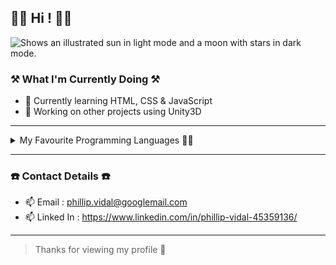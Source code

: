 ## 👋🏾 Hi ! 👋🏾
<picture>
  <source media="(prefers-color-scheme: dark)" srcset="https://user-images.githubusercontent.com/25423296/163456776-7f95b81a-f1ed-45f7-b7ab-8fa810d529fa.png" width="50px" height="50px">
  <source media="(prefers-color-scheme: light)" srcset="https://user-images.githubusercontent.com/25423296/163456779-a8556205-d0a5-45e2-ac17-42d089e3c3f8.png">
  <img alt="Shows an illustrated sun in light mode and a moon with stars in dark mode." src="https://user-images.githubusercontent.com/25423296/163456779-a8556205-d0a5-45e2-ac17-42d089e3c3f8.png">
</picture>

### ⚒️ What I'm Currently Doing ⚒️
- 🔭 Currently learning HTML, CSS & JavaScript
- 🌱 Working on other projects using Unity3D
---
<details>
  <summary>My Favourite Programming Languages 👍🏾</summary>

  | Rank  | Languages  |
  |:-----:|------------|
  |   1   | C#         |
  |   2   | JavaScript |
  |   3   | Python     |
  
</details>

---

### ☎️ Contact Details ☎️
- 📫 Email : phillip.vidal@googlemail.com
- 📫 Linked In : https://www.linkedin.com/in/phillip-vidal-45359136/

---

> Thanks for viewing my profile 🎉

<!--
**tsomac3/tsomac3** is a ✨ _special_ ✨ repository because its `README.md` (this file) appears on your GitHub profile.

Here are some ideas to get you started:

- 🔭 I’m currently working on ...
- 🌱 I’m currently learning ...
- 👯 I’m looking to collaborate on ...
- 🤔 I’m looking for help with ...
- 💬 Ask me about ...
- 📫 How to reach me: ...
- 😄 Pronouns: ...
- ⚡ Fun fact: ...
-->
